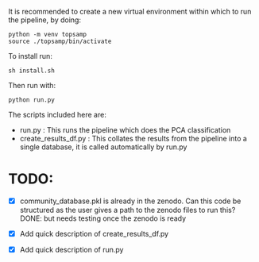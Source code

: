 It is recommended to create a new virtual environment within which to run the pipeline, by doing:

```
python -m venv topsamp
source ./topsamp/bin/activate
```

To install run:
```
sh install.sh
```

Then run with:
```
python run.py
```

The scripts included here are:
- run.py : This runs the pipeline which does the PCA classification
- create_results_df.py : This collates the results from the pipeline into a single database, it is called automatically by run.py


# TODO:
- [X] community_database.pkl is already in the zenodo.  Can this code be structured as the user gives a path to the zenodo files to run this? DONE: but needs testing once the zenodo is ready
- [X] Add quick description of create_results_df.py
- [X] Add quick description of run.py
 

